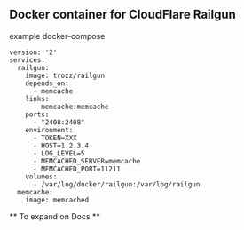 Docker container for CloudFlare Railgun
-----

example docker-compose
```
version: '2'
services:
  railgun:
    image: trozz/railgun
    depends_on:
      - memcache
    links:
      - memcache:memcache
    ports:
      - "2408:2408"
    environment:
      - TOKEN=XXX
      - HOST=1.2.3.4
      - LOG_LEVEL=5
      - MEMCACHED_SERVER=memcache
      - MEMCACHED_PORT=11211
    volumes:
      - /var/log/docker/railgun:/var/log/railgun
  memcache:
    image: memcached
```


** To expand on Docs **
